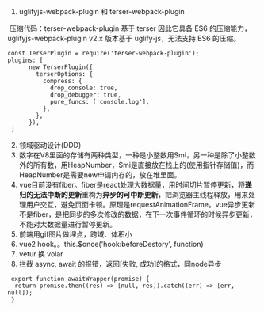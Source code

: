 1. uglifyjs-webpack-plugin 和 terser-webpack-plugin

​		压缩代码：terser-webpack-plugin 基于 terser 因此它具备 ES6 的压缩能力，uglifyjs-webpack-plugin v2.x 版本基于 uglify-js，无法支持 ES6 的压缩。

```
const TerserPlugin = require('terser-webpack-plugin');
plugins: [
      new TerserPlugin({
        terserOptions: {
          compress: {
            drop_console: true,
            drop_debugger: true,
            pure_funcs: ['console.log'],
          },
        },
      }),
 ]
```





2. 领域驱动设计(DDD)
3. 数字在V8里面的存储有两种类型，一种是小整数用Smi，另一种是除了小整数外的所有数，用HeapNumber，Smi是直接放在栈上的(使用指针存储值)，而HeapNumber是需要new申请内存的，放在堆里面。
4. vue目前没有fiber。fiber是react处理大数据量，用时间切片暂停更新，将**递归的无法中断的更新**重构为**异步的可中断更新**，把浏览器主线程释放，用来处理用户交互，避免页面卡顿。原理是requestAnimationFrame。vue异步更新不是fiber，是把同步的多次修改的数据，在下一次事件循环的时候异步更新，不能对大数据量进行暂停更新。
5. 前端用gif图片做埋点，跨域、体积小
6. vue2 hook。。this.$once('hook:beforeDestory', function)
7. vetur 换 volar
8. 拦截 async, await 的报错，返回[失败, 成功]的格式，同node异步
  ```
   export function awaitWrapper(promise) {
    return promise.then((res) => [null, res]).catch((err) => [err, null]);
   }
  ``` 